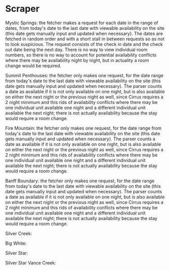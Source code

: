 # Scraper

Mystic Springs: the fetcher makes a request for each date in the range of dates, from today's date to the last date with viewable availability on the site (this date gets manually input and updated when necessary). The dates are fetched in random order and with a short stall in between requests so as not to look suspicious.
The request consists of the check in date and the check out date being the next day. There is no way to view individual room numbers, so there is no way to account for potential availability conflicts where there may be availability night by night, but in actuality a room change would be required.

Summit Penthouses: the fetcher only makes one request, for the date range from today's date to the last date with viewable availability on the site (this date gets manually input and updated when necessary).
The parser counts a date as available if it is not only available on one night, but is also available on either the next night or the previous night as well, since Cirrus requires a 2 night minimum and this rids of availability conflicts where there may be one individual unit available one night and a different individual unit available the next night; there is not actually availability because the stay would require a room change.

Fire Mountain: the fetcher only makes one request, for the date range from today's date to the last date with viewable availability on the site (this date gets manually input and updated when necessary).
The parser counts a date as available if it is not only available on one night, but is also available on either the next night or the previous night as well, since Cirrus requires a 2 night minimum and this rids of availability conflicts where there may be one individual unit available one night and a different individual unit available the next night; there is not actually availability because the stay would require a room change.

Banff Boundary: the fetcher only makes one request, for the date range from today's date to the last date with viewable availability on the site (this date gets manually input and updated when necessary).
The parser counts a date as available if it is not only available on one night, but is also available on either the next night or the previous night as well, since Cirrus requires a 2 night minimum and this rids of availability conflicts where there may be one individual unit available one night and a different individual unit available the next night; there is not actually availability because the stay would require a room change.

Silver Creek:

Big White:

Silver Star:

Silver Star Vance Creek: